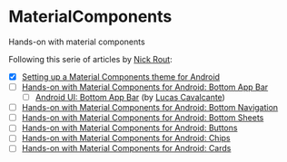 # MaterialComponents
Hands-on with material components

Following this serie of articles by [Nick Rout](https://twitter.com/ricknout):
- [x] [Setting up a Material Components theme for Android](https://medium.com/over-engineering/setting-up-a-material-components-theme-for-android-fbf7774da739)
- [ ] [Hands-on with Material Components for Android: Bottom App Bar](https://medium.com/over-engineering/hands-on-with-material-components-for-android-bottom-app-bar-28835a1feb82)
  - [ ] [Android UI: Bottom App Bar](https://medium.com/android-dev-br/android-ui-bottom-app-bar-e3630e581a2b) (by [Lucas Cavalcante](https://medium.com/@luke8.co))
- [ ] [Hands-on with Material Components for Android: Bottom Navigation](https://medium.com/over-engineering/hands-on-with-material-components-for-android-bottom-navigation-aae2aa9066be)
- [ ] [Hands-on with Material Components for Android: Bottom Sheets](https://medium.com/over-engineering/hands-on-with-material-components-for-android-bottom-sheet-970c5f0f1840)
- [ ] [Hands-on with Material Components for Android: Buttons](https://medium.com/over-engineering/hands-on-with-material-components-for-android-buttons-76fa1a92ec0a)
- [ ] [Hands-on with Material Components for Android: Chips](https://medium.com/over-engineering/hands-on-with-material-components-for-android-chips-21dc67c8b956)
- [ ] [Hands-on with Material Components for Android: Cards](https://medium.com/over-engineering/hands-on-with-material-components-for-android-cards-311b00a5ea3)
